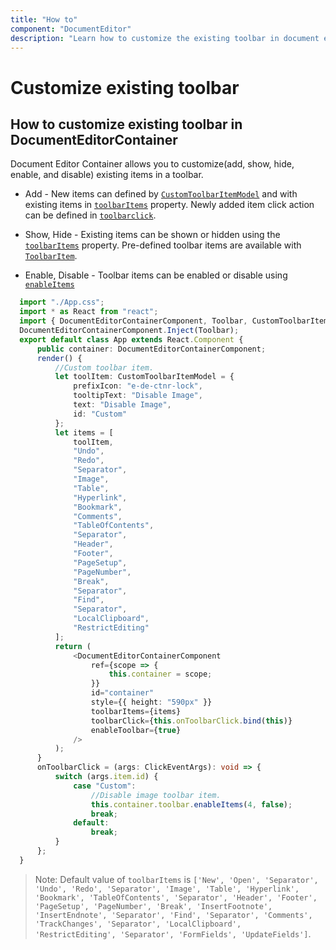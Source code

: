 ```yaml
---
title: "How to"
component: "DocumentEditor"
description: "Learn how to customize the existing toolbar in document editor."
---
```


# Customize existing toolbar

## How to customize existing toolbar in DocumentEditorContainer

Document Editor Container allows you to customize(add, show, hide, enable, and disable) existing items in a toolbar.

* Add - New items can defined by [`CustomToolbarItemModel`](../../api/document-editor/customToolbarItemModel/) and with existing items in [`toolbarItems`](../api/document-editor-container/#toolbaritems) property. Newly added item click action can be defined in [`toolbarclick`](../../api/toolbar/clickEventArgs/).

* Show, Hide - Existing items can be shown or hidden using the [`toolbarItems`](../../api/document-editor-container/#toolbaritems) property. Pre-defined toolbar items are available with [`ToolbarItem`](../../api/document-editor/toolbaritem/).

* Enable, Disable -  Toolbar items can be enabled or disable using [`enableItems`](../../api/document-editor-container/toolbar/#enableItems)

```typescript
  import "./App.css";
  import * as React from "react";
  import { DocumentEditorContainerComponent, Toolbar, CustomToolbarItemModel } from "@syncfusion/ej2-react-documenteditor";
  DocumentEditorContainerComponent.Inject(Toolbar);
  export default class App extends React.Component {
      public container: DocumentEditorContainerComponent;
      render() {
          //Custom toolbar item.
          let toolItem: CustomToolbarItemModel = {
              prefixIcon: "e-de-ctnr-lock",
              tooltipText: "Disable Image",
              text: "Disable Image",
              id: "Custom"
          };
          let items = [
              toolItem,
              "Undo",
              "Redo",
              "Separator",
              "Image",
              "Table",
              "Hyperlink",
              "Bookmark",
              "Comments",
              "TableOfContents",
              "Separator",
              "Header",
              "Footer",
              "PageSetup",
              "PageNumber",
              "Break",
              "Separator",
              "Find",
              "Separator",
              "LocalClipboard",
              "RestrictEditing"
          ];
          return (
              <DocumentEditorContainerComponent
                  ref={scope => {
                      this.container = scope;
                  }}
                  id="container"
                  style={{ height: "590px" }}
                  toolbarItems={items}
                  toolbarClick={this.onToolbarClick.bind(this)}
                  enableToolbar={true}
              />
          );
      }
      onToolbarClick = (args: ClickEventArgs): void => {
          switch (args.item.id) {
              case "Custom":
                  //Disable image toolbar item.
                  this.container.toolbar.enableItems(4, false);
                  break;
              default:
                  break;
          }
      };
  }
```

>Note: Default value of `toolbarItems` is `['New', 'Open', 'Separator', 'Undo', 'Redo', 'Separator', 'Image', 'Table', 'Hyperlink', 'Bookmark', 'TableOfContents', 'Separator', 'Header', 'Footer', 'PageSetup', 'PageNumber', 'Break', 'InsertFootnote', 'InsertEndnote', 'Separator', 'Find', 'Separator', 'Comments', 'TrackChanges', 'Separator', 'LocalClipboard', 'RestrictEditing', 'Separator', 'FormFields', 'UpdateFields']`.